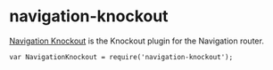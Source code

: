 ﻿# navigation-knockout
[Navigation Knockout](http://grahammendick.github.io/navigation/) is the Knockout plugin for the Navigation router.

    var NavigationKnockout = require('navigation-knockout');
